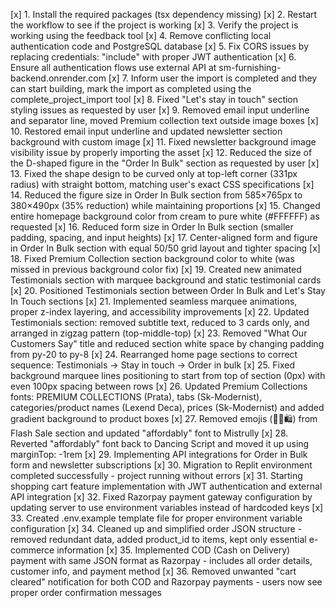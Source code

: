 [x] 1. Install the required packages (tsx dependency missing)
[x] 2. Restart the workflow to see if the project is working
[x] 3. Verify the project is working using the feedback tool
[x] 4. Remove conflicting local authentication code and PostgreSQL database
[x] 5. Fix CORS issues by replacing credentials: "include" with proper JWT authentication
[x] 6. Ensure all authentication flows use external API at sm-furnishing-backend.onrender.com
[x] 7. Inform user the import is completed and they can start building, mark the import as completed using the complete_project_import tool
[x] 8. Fixed "Let's stay in touch" section styling issues as requested by user
[x] 9. Removed email input underline and separator line, moved Premium collection text outside image boxes
[x] 10. Restored email input underline and updated newsletter section background with custom image
[x] 11. Fixed newsletter background image visibility issue by properly importing the asset
[x] 12. Reduced the size of the D-shaped figure in the "Order In Bulk" section as requested by user
[x] 13. Fixed the shape design to be curved only at top-left corner (331px radius) with straight bottom, matching user's exact CSS specifications
[x] 14. Reduced the figure size in Order In Bulk section from 585×765px to 380×490px (35% reduction) while maintaining proportions
[x] 15. Changed entire homepage background color from cream to pure white (#FFFFFF) as requested
[x] 16. Reduced form size in Order In Bulk section (smaller padding, spacing, and input heights)
[x] 17. Center-aligned form and figure in Order In Bulk section with equal 50/50 grid layout and tighter spacing
[x] 18. Fixed Premium Collection section background color to white (was missed in previous background color fix)
[x] 19. Created new animated Testimonials section with marquee background and static testimonial cards
[x] 20. Positioned Testimonials section between Order In Bulk and Let's Stay In Touch sections
[x] 21. Implemented seamless marquee animations, proper z-index layering, and accessibility improvements
[x] 22. Updated Testimonials section: removed subtitle text, reduced to 3 cards only, and arranged in zigzag pattern (top-middle-top)
[x] 23. Removed "What Our Customers Say" title and reduced section white space by changing padding from py-20 to py-8
[x] 24. Rearranged home page sections to correct sequence: Testimonials → Stay in touch → Order in bulk
[x] 25. Fixed background marquee lines positioning to start from top of section (0px) with even 100px spacing between rows
[x] 26. Updated Premium Collections fonts: PREMIUM COLLECTIONS (Prata), tabs (Sk-Modernist), categories/product names (Lexend Deca), prices (Sk-Modernist) and added gradient background to product boxes
[x] 27. Removed emojis (🎉⏰🛍️) from Flash Sale section and updated "affordably" font to Mistrully
[x] 28. Reverted "affordably" font back to Dancing Script and moved it up using marginTop: -1rem
[x] 29. Implementing API integrations for Order in Bulk form and newsletter subscriptions
[x] 30. Migration to Replit environment completed successfully - project running without errors
[x] 31. Starting shopping cart feature implementation with JWT authentication and external API integration
[x] 32. Fixed Razorpay payment gateway configuration by updating server to use environment variables instead of hardcoded keys
[x] 33. Created .env.example template file for proper environment variable configuration
[x] 34. Cleaned up and simplified order JSON structure - removed redundant data, added product_id to items, kept only essential e-commerce information
[x] 35. Implemented COD (Cash on Delivery) payment with same JSON format as Razorpay - includes all order details, customer info, and payment method
[x] 36. Removed unwanted "cart cleared" notification for both COD and Razorpay payments - users now see proper order confirmation messages